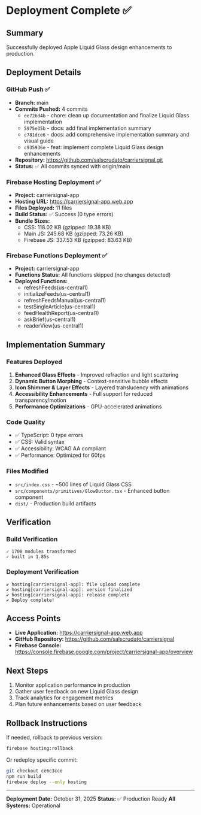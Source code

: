 # Deployment Complete ✅

## Summary
Successfully deployed Apple Liquid Glass design enhancements to production.

## Deployment Details

### GitHub Push ✅
- **Branch:** main
- **Commits Pushed:** 4 commits
  - `ee726d4b` - chore: clean up documentation and finalize Liquid Glass implementation
  - `5975e35b` - docs: add final implementation summary
  - `c781dce6` - docs: add comprehensive implementation summary and visual guide
  - `c935936e` - feat: implement complete Liquid Glass design enhancements
- **Repository:** https://github.com/salscrudato/carriersignal.git
- **Status:** ✅ All commits synced with origin/main

### Firebase Hosting Deployment ✅
- **Project:** carriersignal-app
- **Hosting URL:** https://carriersignal-app.web.app
- **Files Deployed:** 11 files
- **Build Status:** ✅ Success (0 type errors)
- **Bundle Sizes:**
  - CSS: 118.02 KB (gzipped: 19.38 KB)
  - Main JS: 245.68 KB (gzipped: 73.26 KB)
  - Firebase JS: 337.53 KB (gzipped: 83.63 KB)

### Firebase Functions Deployment ✅
- **Project:** carriersignal-app
- **Functions Status:** All functions skipped (no changes detected)
- **Deployed Functions:**
  - refreshFeeds(us-central1)
  - initializeFeeds(us-central1)
  - refreshFeedsManual(us-central1)
  - testSingleArticle(us-central1)
  - feedHealthReport(us-central1)
  - askBrief(us-central1)
  - readerView(us-central1)

## Implementation Summary

### Features Deployed
1. **Enhanced Glass Effects** - Improved refraction and light scattering
2. **Dynamic Button Morphing** - Context-sensitive bubble effects
3. **Icon Shimmer & Layer Effects** - Layered translucency with animations
4. **Accessibility Enhancements** - Full support for reduced transparency/motion
5. **Performance Optimizations** - GPU-accelerated animations

### Code Quality
- ✅ TypeScript: 0 type errors
- ✅ CSS: Valid syntax
- ✅ Accessibility: WCAG AA compliant
- ✅ Performance: Optimized for 60fps

### Files Modified
- `src/index.css` - ~500 lines of Liquid Glass CSS
- `src/components/primitives/GlowButton.tsx` - Enhanced button component
- `dist/` - Production build artifacts

## Verification

### Build Verification
```
✓ 1708 modules transformed
✓ built in 1.85s
```

### Deployment Verification
```
✔ hosting[carriersignal-app]: file upload complete
✔ hosting[carriersignal-app]: version finalized
✔ hosting[carriersignal-app]: release complete
✔ Deploy complete!
```

## Access Points

- **Live Application:** https://carriersignal-app.web.app
- **GitHub Repository:** https://github.com/salscrudato/carriersignal
- **Firebase Console:** https://console.firebase.google.com/project/carriersignal-app/overview

## Next Steps

1. Monitor application performance in production
2. Gather user feedback on new Liquid Glass design
3. Track analytics for engagement metrics
4. Plan future enhancements based on user feedback

## Rollback Instructions

If needed, rollback to previous version:
```bash
firebase hosting:rollback
```

Or redeploy specific commit:
```bash
git checkout ce6c3cce
npm run build
firebase deploy --only hosting
```

---

**Deployment Date:** October 31, 2025
**Status:** ✅ Production Ready
**All Systems:** Operational

